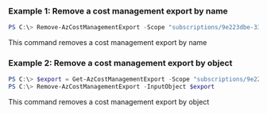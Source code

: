 ### Example 1: Remove a cost management export by name
```powershell
PS C:\> Remove-AzCostManagementExport -Scope "subscriptions/9e223dbe-3399-4e19-88eb-0975f02ac87f" -Name AzureExport-T01

```

This command removes a cost management export by name

### Example 2: Remove a cost management export by object
```powershell
PS C:\> $export = Get-AzCostManagementExport -Scope "subscriptions/9e223dbe-3399-4e19-88eb-0975f02ac87f" -Name AzureExport-T02
PS C:\> Remove-AzCostManagementExport -InputObject $export

```

This command removes a cost management export by object

